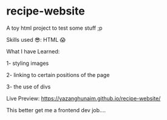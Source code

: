 # recipe-website
A toy html project to test some stuff ;p

Skills used 😎: HTML 😱

What I have Learned:

1- styling images

2- linking to certain positions of the page

3- the use of divs

Live Preview: https://yazanghunaim.github.io/recipe-website/

This better get me a frontend dev job....
